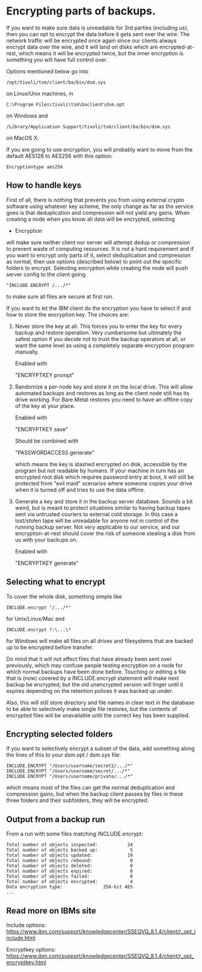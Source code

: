 Encrypting parts of backups.
============================

If you want to make sure data is unreadable for 3rd parties (including
us), then you can opt to encrypt the data before it gets sent over the
wire. The network traffic will be encrypted once again since our
clients always encrypt data over the wire, and it will land on disks
which are encrypted-at-rest, which means it will be encrypted twice,
but the inner encryption is something you will have full control over.

Options mentioned below go into

    /opt/tivoli/tsm/client/ba/bin/dsm.sys

on Linux/Unix machines, in

    C:\Program Files\tivoli\tsm\baclient\dsm.opt

on Windows and

    /Library/Application Support/tivoli/tsm/client/ba/bin/dsm.sys

on MacOS X.

If you are going to use encryption, you will probably want to
move from the default AES128 to AES256 with this option:

    Encryptiontype aes256

How to handle keys
------------------

First of all, there is nothing that prevents you from using external
crypto software using whatever key scheme, the only change as far as
the service goes is that deduplication and compression will not yield
any gains. When creating a node when you know all data will be
encrypted, selecting

  * Encryption

will make sure neither client nor server will attempt dedup or
compression to prevent waste of computing resources. It is not a hard
requirement and if you want to encrypt only parts of it, select
deduplication and compression as normal, then use options (described
below) to point out the specific folders to encrypt. Selecting
encryption while creating the node will push server config to the
client going

    "INCLUDE.ENCRYPT /.../*"

to make sure all files are secure at first run.

If you want to let the IBM client do the encryption you have to select
if and how to store the encryption key. The choices are:

1) Never store the key at all. This forces you to enter the key for
   every backup and restore operation. Very cumbersome but ultimately
   the safest option if you decide not to trust the backup operators
   at all, or want the same level as using a completely separate
   encryption program manually.

   Enabled with

     "ENCRYPTKEY prompt"

2) Randomize a per-node key and store it on the local drive. This will
   allow automated backups and restores as long as the client node
   still has its drive working. For Bare Metal restores you need to
   have an offline copy of the key at your place.

   Enabled with

     "ENCRYPTKEY save"

   Should be combined with

     "PASSWORDACCESS generate"

   which means the key is stashed encrypted on disk, accessible by the
   program but not readable by humans. If your machine in turn has an
   encrypted root disk which requires password entry at boot, it will
   still be protected from "evil maid" scenarios where someone copies
   your drive when it is turned off and tries to use the data offline.

3) Generate a key and store it in the backup server database.  Sounds
   a bit weird, but is meant to protect situations similar to having
   backup tapes sent via untrusted couriers to external cold
   storage. In this case a lost/stolen tape will be unreadable for
   anyone not in control of the running backup server. Not very
   applicable to our service, and our encryption-at-rest should cover
   the risk of someone stealing a disk from us with your backups on.
 
   Enabled with

     "ENCRYPTKEY generate"

Selecting what to encrypt
-------------------------

To cover the whole disk, something simple like

    INCLUDE.encrypt "/.../*"

for Unix/Linux/Mac and

    INCLUDE.encrypt ?:\...\*

for Windows will make all files on all drives and filesystems that are
backed up to be encrypted before transfer.

Do mind that it will not affect files that have already been sent over
previously, which may confuse people testing encryption on a node for
which normal backups have been done before. Touching or editing a file
that is (now) covered by a INCLUDE.encrypt statement will make next
backup be encrypted, but the old unencrypted version will linger until
it expires depending on the retention polices it was backed up under.

Also, this will still store directory and file names in clear text in
the database to be able to selectively make single file restores, but
the contents of encrypted files will be unavailable until the correct
key has been supplied.

Encrypting selected folders
---------------------------

If you want to selectively encrypt a subset of the data, add
something along the lines of this to your dsm.opt / dsm.sys
file:

    INCLUDE.ENCRYPT "/Users/username/secret2/.../*" 
    INCLUDE.ENCRYPT "/Users/username/secret/.../*" 
    INCLUDE.ENCRYPT "/Users/username/private/.../*" 

which means most of the files can get the normal deduplication and
compression gains, but when the backup client passes by files in
these three folders and their subfolders, they will be encrypted.

Output from a backup run
------------------------

From a run with some files matching INCLUDE.encrypt:

    Total number of objects inspected:           24
    Total number of objects backed up:            5
    Total number of objects updated:             19
    Total number of objects rebound:              0
    Total number of objects deleted:              0
    Total number of objects expired:              0
    Total number of objects failed:               0
    Total number of objects encrypted:            4
    Data encryption type:               256-bit AES
    ...


Read more on IBMs site
----------------------

Include options:
https://www.ibm.com/support/knowledgecenter/SSEQVQ_8.1.4/client/r_opt_include.html

Encryptkey options:
https://www.ibm.com/support/knowledgecenter/SSEQVQ_8.1.4/client/r_opt_encryptkey.html

